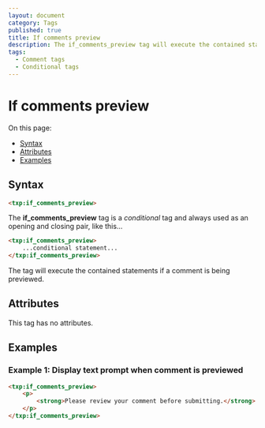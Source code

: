 ```yaml
---
layout: document
category: Tags
published: true
title: If comments preview
description: The if_comments_preview tag will execute the contained statements if a comment is being previewed.
tags:
  - Comment tags
  - Conditional tags
---
```


# If comments preview

On this page:

* [Syntax](#syntax)
* [Attributes](#attributes)
* [Examples](#examples)

## Syntax

~~~ html
<txp:if_comments_preview>
~~~

The **if_comments_preview** tag is a *conditional* tag and always used as an opening and closing pair, like this...

~~~ html
<txp:if_comments_preview>
    ...conditional statement...
</txp:if_comments_preview>
~~~

The tag will execute the contained statements if a comment is being previewed.

## Attributes

This tag has no attributes.

## Examples

### Example 1: Display text prompt when comment is previewed

~~~ html
<txp:if_comments_preview>
    <p>
        <strong>Please review your comment before submitting.</strong>
    </p>
</txp:if_comments_preview>
~~~
